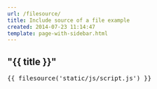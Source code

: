 ```yaml
---
url: /filesource/
title: Include source of a file example
created: 2014-07-23 11:14:47
template: page-with-sidebar.html
---
```

## "{{ title }}"

<pre>
{{ filesource('static/js/script.js') }}
</pre>